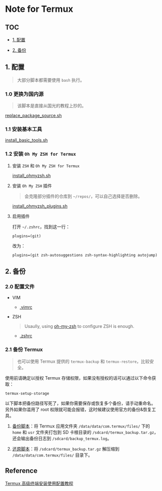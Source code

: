 # Note for Termux

## TOC

- [1. 配置](#1-配置)

- [2. 备份](#2-备份)

## 1. 配置

> 大部分脚本都需要使用 `bash` 执行。

### 1.0 更换为国内源

> 该脚本是直接从国光的教程上抄的。

[replace_package_source.sh](./replace_package_source.sh)

### 1.1 安装基本工具

[install_basic_tools.sh](./install_basic_tools.sh)

### 1.2 安装 `Oh My ZSH for Termux`

1. 安装 `ZSH` 和 `Oh My ZSH for Termux`

	[install_ohmyzsh.sh](./install_ohmyzsh.sh)

2. 安装 `Oh My ZSH` 插件

	> 会克隆部分插件的仓库到 `~/repos/`，可以自己选择是否删除。

	[install_ohmyzsh_plugins.sh](./install_ohmyzsh_plugins.sh)

3. 启用插件

	打开 `~/.zshrc`，找到这一行：

	```shell
	plugins=(git)
	```

	改为：

	```shell
	plugins=(git zsh-autosuggestions zsh-syntax-highlighting autojump)
	```

## 2. 备份

### 2.0 配置文件

- VIM

	- [.vimrc](../configs/vim/.vimrc)

- ZSH

	> Usaully, using [oh-my-zsh](https://ohmyz.sh/) to configure ZSH is enough.

	- [.zshrc](.zshrc)

### 2.1 备份 Termux

> 也可以使用 Termux 提供的 `termux-backup` 和 `termux-restore`，比较安全。

使用前请确定以授权 Termux 存储权限，如果没有授权的话可以通过以下命令获取：

```shell
termux-setup-storage
```

以下脚本把备份路径写死了，如果你需要保存或恢复多个备份，请手动重命名。
另外如果你滥用了 root 权限就可能会报错，这时候建议使用官方的备份&恢复工具。

1. [备份脚本](./backup_termux.sh)：将 Termux 应用文件夹 `/data/data/com.termux/files/` 下的 `home` 和 `usr` 文件夹打包到 SD 卡根目录的 `/sdcard/termux_backup.tar.gz`，还会输出备份日志到 `/sdcard/backup_termux.log`。

2. [还原脚本](./restore_termux.sh)：将 `/sdcard/termux_backup.tar.gz` 解压缩到 `/data/data/com.termux/files/` 目录下。

## Reference

[Termux 高级终端安装使用配置教程](https://www.sqlsec.com/2018/05/termux.html)
